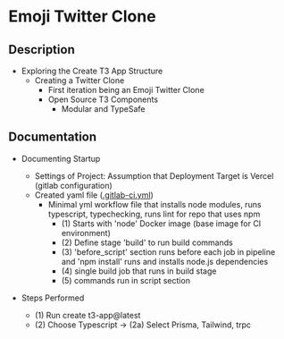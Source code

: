 # Emoji Twitter Clone
## Description
- Exploring the Create T3 App Structure
    - Creating a Twitter Clone
        * First iteration being an Emoji Twitter Clone
        * Open Source T3 Components
            - Modular and TypeSafe
## Documentation
- Documenting Startup
    - Settings of Project: Assumption that Deployment Target is Vercel (gitlab configuration)
    - Created yaml file ([.gitlab-ci.yml](.gitlab-ci.yml))
        - Minimal yml workflow file that installs node modules, runs typescript, typechecking, runs lint for repo that uses npm
            - (1) Starts with 'node' Docker image (base image for CI environment)
            - (2) Define stage 'build' to run build commands
            - (3) 'before_script' section runs before each job in pipeline and 'npm install' runs and installs node.js dependencies
            - (4) single build job that runs in build stage
            - (5) commands run in script section

- Steps Performed
    - (1) Run create t3-app@latest
    - (2) Choose Typescript -> (2a) Select Prisma, Tailwind, trpc

